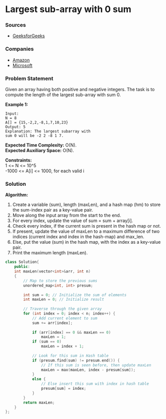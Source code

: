# Largest sub-array with 0 sum

### Sources

* [GeeksforGeeks](https://practice.geeksforgeeks.org/problems/largest-subarray-with-0-sum/1#)

### Companies

* [Amazon](../../company-based-lists/amazon.md)
* [Microsoft](../../company-based-lists/microsoft.md)

### Problem Statement

Given an array having both positive and negative integers. The task is to compute the length of the largest sub-array with sum 0.

**Example 1:**

```
Input:
N = 8
A[] = {15,-2,2,-8,1,7,10,23}
Output: 5
Explanation: The largest subarray with
sum 0 will be -2 2 -8 1 7.
```

**Expected Time Complexity:** O(N).\
**Expected Auxiliary Space:** O(N).

**Constraints:**\
1 <= N <= 10^5\
\-1000 <= A\[i] <= 1000, for each valid i

### Solution

**Algorithm:** &#x20;

1. Create a variable (sum), length (maxLen), and a hash map (hm) to store the sum-index pair as a key-value pair.
2. Move along the input array from the start to the end.
3. For every index, update the value of sum = sum + array\[i].
4. Check every index, if the current sum is present in the hash map or not.
5. If present, update the value of maxLen to a maximum difference of two indices (current index and index in the hash-map) and max\_len.
6. Else, put the value (sum) in the hash map, with the index as a key-value pair.
7. Print the maximum length (maxLen).

```cpp
class Solution{
    public:
    int maxLen(vector<int>&arr, int n)
    {   
        // Map to store the previous sums
        unordered_map<int, int> presum;
 
        int sum = 0; // Initialize the sum of elements
        int maxLen = 0; // Initialize result
 
        // Traverse through the given array
        for (int index = 0; index < n; index++) {
            // Add current element to sum
            sum += arr[index];
 
            if (arr[index] == 0 && maxLen == 0)
                maxLen = 1;
            if (sum == 0)
                maxLen = index + 1;
 
            // Look for this sum in Hash table
            if (presum.find(sum) != presum.end()) {
                // If this sum is seen before, then update maxLen
                maxLen = max(maxLen, index - presum[sum]);
            }
            else {
                // Else insert this sum with index in hash table
                presum[sum] = index;
            }
        }
        return maxLen;    
    }
};
```
